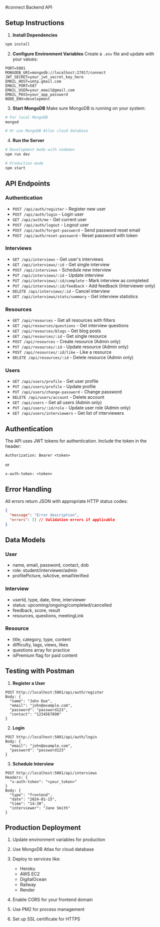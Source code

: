 #connect Backend API

## Setup Instructions

1. **Install Dependencies**
```bash
npm install
```

2. **Configure Environment Variables**
Create a `.env` file and update with your values:
```
PORT=5001
MONGODB_URI=mongodb://localhost:27017/connect
JWT_SECRET=your_jwt_secret_key_here
EMAIL_HOST=smtp.gmail.com
EMAIL_PORT=587
EMAIL_USER=your_email@gmail.com
EMAIL_PASS=your_app_password
NODE_ENV=development
```

3. **Start MongoDB**
Make sure MongoDB is running on your system:
```bash
# For local MongoDB
mongod

# Or use MongoDB Atlas cloud database
```

4. **Run the Server**
```bash
# Development mode with nodemon
npm run dev

# Production mode
npm start
```

## API Endpoints

### Authentication
- `POST /api/auth/register` - Register new user
- `POST /api/auth/login` - Login user
- `GET /api/auth/me` - Get current user
- `POST /api/auth/logout` - Logout user
- `POST /api/auth/forgot-password` - Send password reset email
- `POST /api/auth/reset-password` - Reset password with token

### Interviews
- `GET /api/interviews` - Get user's interviews
- `GET /api/interviews/:id` - Get single interview
- `POST /api/interviews` - Schedule new interview
- `PUT /api/interviews/:id` - Update interview
- `PUT /api/interviews/:id/complete` - Mark interview as completed
- `PUT /api/interviews/:id/feedback` - Add feedback (Interviewer only)
- `DELETE /api/interviews/:id` - Cancel interview
- `GET /api/interviews/stats/summary` - Get interview statistics

### Resources
- `GET /api/resources` - Get all resources with filters
- `GET /api/resources/questions` - Get interview questions
- `GET /api/resources/blogs` - Get blog posts
- `GET /api/resources/:id` - Get single resource
- `POST /api/resources` - Create resource (Admin only)
- `PUT /api/resources/:id` - Update resource (Admin only)
- `POST /api/resources/:id/like` - Like a resource
- `DELETE /api/resources/:id` - Delete resource (Admin only)

### Users
- `GET /api/users/profile` - Get user profile
- `PUT /api/users/profile` - Update profile
- `PUT /api/users/change-password` - Change password
- `DELETE /api/users/account` - Delete account
- `GET /api/users` - Get all users (Admin only)
- `PUT /api/users/:id/role` - Update user role (Admin only)
- `GET /api/users/interviewers` - Get list of interviewers

## Authentication
The API uses JWT tokens for authentication. Include the token in the header:
```
Authorization: Bearer <token>
```
or
```
x-auth-token: <token>
```

## Error Handling
All errors return JSON with appropriate HTTP status codes:
```json
{
  "message": "Error description",
  "errors": [] // Validation errors if applicable
}
```

## Data Models

### User
- name, email, password, contact, dob
- role: student/interviewer/admin
- profilePicture, isActive, emailVerified

### Interview
- userId, type, date, time, interviewer
- status: upcoming/ongoing/completed/cancelled
- feedback, score, result
- resources, questions, meetingLink

### Resource
- title, category, type, content
- difficulty, tags, views, likes
- questions array for practice
- isPremium flag for paid content

## Testing with Postman

1. **Register a User**
```
POST http://localhost:5001/api/auth/register
Body: {
  "name": "John Doe",
  "email": "john@example.com",
  "password": "password123",
  "contact": "1234567890"
}
```

2. **Login**
```
POST http://localhost:5001/api/auth/login
Body: {
  "email": "john@example.com",
  "password": "password123"
}
```

3. **Schedule Interview**
```
POST http://localhost:5001/api/interviews
Headers: {
  "x-auth-token": "<your_token>"
}
Body: {
  "type": "frontend",
  "date": "2024-01-15",
  "time": "14:30",
  "interviewer": "Jane Smith"
}
```

## Production Deployment

1. Update environment variables for production
2. Use MongoDB Atlas for cloud database
3. Deploy to services like:
   - Heroku
   - AWS EC2
   - DigitalOcean
   - Railway
   - Render

4. Enable CORS for your frontend domain
5. Use PM2 for process management
6. Set up SSL certificate for HTTPS